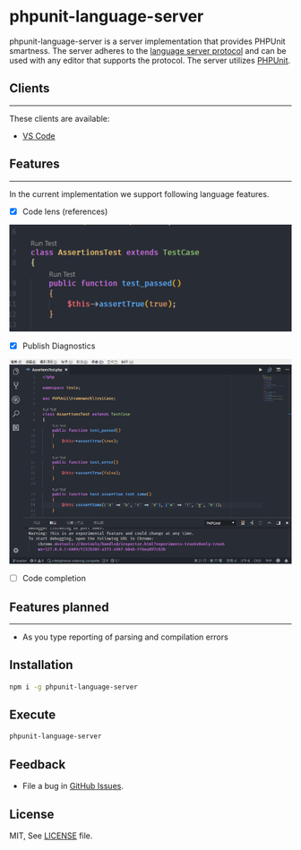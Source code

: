 # phpunit-language-server

phpunit-language-server is a server implementation that provides PHPUnit smartness.
The server adheres to the [language server protocol](https://github.com/Microsoft/language-server-protocol)
and can be used with any editor that supports the protocol. The server utilizes [PHPUnit](https://phpunit.de).

## Clients
--------------

These clients are available:
* [VS Code](https://marketplace.visualstudio.com/items?temName=recca0120.vscode-phpunit)

## Features
--------------

In the current implementation we support following language features.

- [x] Code lens (references)

![CodeLens](server/screenshots/codelens.png)

- [x] Publish Diagnostics

![Publish Diagnostics](server/screenshots/diagnostic.gif)

- [ ] Code completion

## Features planned
--------------

- As you type reporting of parsing and compilation errors

## Installation

```bash
npm i -g phpunit-language-server
```

## Execute

```bash
phpunit-language-server
```

Feedback
---------
* File a bug in [GitHub Issues](https://github.com/recca0120/phpunit-language-server/issues).

License
-------
MIT, See [LICENSE](LICENSE.txt) file.